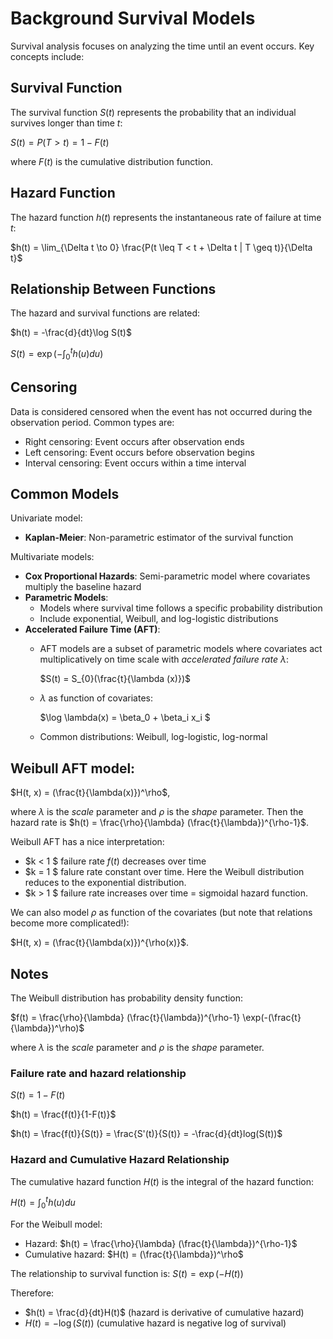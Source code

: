 # Background Survival Models

Survival analysis focuses on analyzing the time until an event occurs. Key concepts include:

## Survival Function
The survival function $S(t)$ represents the probability that an individual survives longer than time $t$:

$S(t) = P(T > t) = 1 - F(t)$

where $F(t)$ is the cumulative distribution function.

## Hazard Function
The hazard function $h(t)$ represents the instantaneous rate of failure at time $t$:

$h(t) = \lim_{\Delta t \to 0} \frac{P(t \leq T < t + \Delta t | T \geq t)}{\Delta t}$

## Relationship Between Functions
The hazard and survival functions are related:

$h(t) = -\frac{d}{dt}\log S(t)$

$S(t) = \exp(-\int_0^t h(u)du)$

## Censoring
Data is considered censored when the event has not occurred during the observation period. Common types are:

- Right censoring: Event occurs after observation ends
- Left censoring: Event occurs before observation begins
- Interval censoring: Event occurs within a time interval

## Common Models

Univariate model:

- **Kaplan-Meier**: 
  Non-parametric estimator of the survival function

Multivariate models: 
- **Cox Proportional Hazards**: 
  Semi-parametric model where covariates multiply the baseline hazard
- **Parametric Models**: 
  - Models where survival time follows a specific probability distribution
  - Include exponential, Weibull, and log-logistic distributions
- **Accelerated Failure Time (AFT)**: 
  - AFT models are a subset of parametric models where covariates act multiplicatively on time scale with _accelerated failure rate_ $\lambda$:

    $S(t) = S_{0}(\frac{t}{\lambda (x)})$

  - $\lambda$ as function of covariates: 

    $\log \lambda(x) = \beta_0 + \beta_i x_i $

  - Common distributions: Weibull, log-logistic, log-normal

## Weibull AFT model:

$H(t, x) = (\frac{t}{\lambda(x)})^\rho$,
  
where $\lambda$ is the _scale_ parameter 
and $\rho$ is  the _shape_  parameter. 
Then the hazard rate is 
$h(t) = \frac{\rho}{\lambda} (\frac{t}{\lambda})^{\rho-1}$. 

Weibull AFT has a nice interpretation:

- $k < 1 $ failure rate $f(t)$ decreases over time
- $k = 1 $ falure rate constant over time. 
  Here the Weibull distribution reduces to the exponential distribution.
- $k > 1 $ failure rate increases over time = sigmoidal hazard function. 


We can also model $\rho$ as function of the covariates (but note that relations become more complicated!):

$H(t, x) = (\frac{t}{\lambda(x)})^{\rho(x)}$.


## Notes

The Weibull distribution has probability density function:

$f(t) = \frac{\rho}{\lambda} (\frac{t}{\lambda})^{\rho-1} \exp(-(\frac{t}{\lambda})^\rho)$

where $\lambda$ is the _scale_ parameter 
and $\rho$ is the _shape_ parameter.   
    
### Failure rate and hazard relationship

$S(t) = 1 - F(t)$

$h(t) = \frac{f(t)}{1-F(t)}$

$h(t) = \frac{f(t)}{S(t)} = \frac{S'(t)}{S(t)} = -\frac{d}{dt}log(S(t))$

### Hazard and Cumulative Hazard Relationship

The cumulative hazard function $H(t)$ is the integral of the hazard function:

$H(t) = \int_0^t h(u)du$

For the Weibull model:
- Hazard: $h(t) = \frac{\rho}{\lambda} (\frac{t}{\lambda})^{\rho-1}$
- Cumulative hazard: $H(t) = (\frac{t}{\lambda})^\rho$

The relationship to survival function is:
$S(t) = \exp(-H(t))$

Therefore:
- $h(t) = \frac{d}{dt}H(t)$ (hazard is derivative of cumulative hazard)
- $H(t) = -\log(S(t))$ (cumulative hazard is negative log of survival)